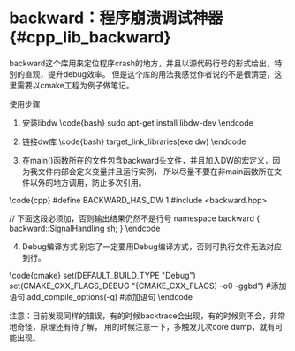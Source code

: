 backward：程序崩溃调试神器{#cpp_lib_backward}
===========================

backward这个库用来定位程序crash的地方，并且以源代码行号的形式给出，特别的直观，提升debug效率。
但是这个库的用法我感觉作者说的不是很清楚，这里需要以cmake工程为例子做笔记。

使用步骤

1. 安装libdw
\code{bash}
sudo apt-get install libdw-dev
\endcode

2. 链接dw库
\code{bash}
target_link_libraries(exe dw)
\endcode

3. 在main()函数所在的文件包含backward头文件，并且加入DW的宏定义，因为我文件内部会定义变量并且运行实例，
所以尽量不要在非main函数所在文件以外的地方调用，防止多次引用。

\code{cpp}
#define BACKWARD_HAS_DW 1
#include <backward.hpp>

// 下面这段必须加，否则输出结果仍然不是行号
namespace backward
{
	backward::SignalHandling sh;
}
\endcode

4. Debug编译方式
别忘了一定要用Debug编译方式，否则可执行文件无法对应到行。

\code{cmake}
set(DEFAULT_BUILD_TYPE "Debug")
set(CMAKE_CXX_FLAGS_DEBUG "{CMAKE_CXX_FLAGS} -o0 -ggbd")  #添加语句
add_compile_options(-g)   #添加语句
\endcode

注意：目前发现同样的错误，有的时候backtrace会出现，有的时候则不会，非常地奇怪，原理还有待了解，
用的时候注意一下，多触发几次core dump，就有可能出现。